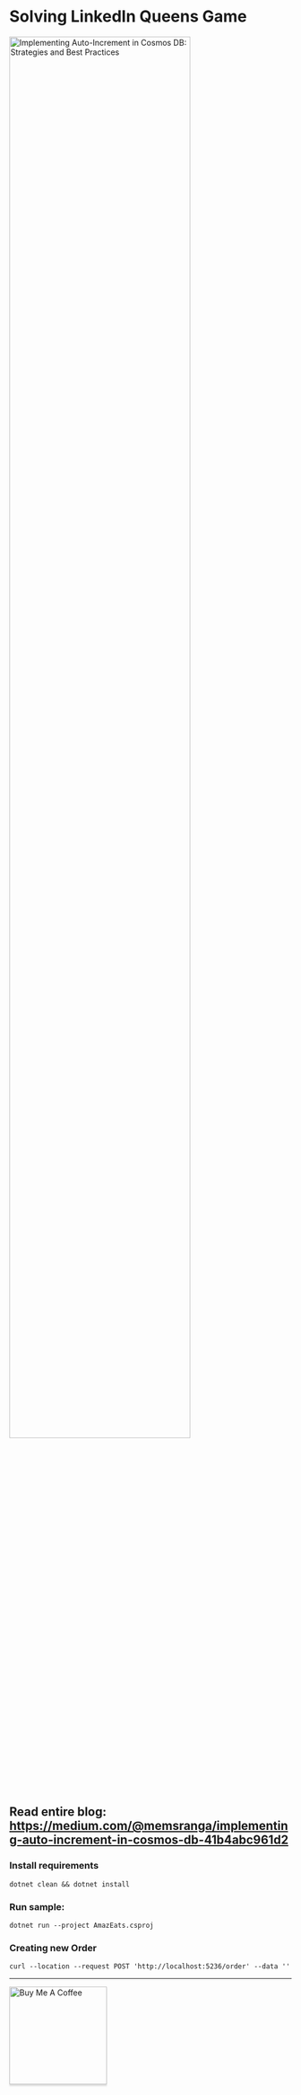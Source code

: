 # Solving LinkedIn Queens Game
<a href="https://medium.com/@memsranga/implementing-auto-increment-in-cosmos-db-41b4abc961d2"><img src="https://github.com/user-attachments/assets/5faf2593-ca0a-4bcc-8767-dba6973c66ea" alt="Implementing Auto-Increment in Cosmos DB: Strategies and Best Practices" 
style="width: 80%;" ></a>

## Read entire blog: https://medium.com/@memsranga/implementing-auto-increment-in-cosmos-db-41b4abc961d2



### Install requirements
`dotnet clean && dotnet install`

### Run sample:
`dotnet run --project AmazEats.csproj`

### Creating new Order
`curl --location --request POST 'http://localhost:5236/order' --data ''`

---


<a href="https://www.buymeacoffee.com/memsranga" target="_blank"><img src="https://cdn.buymeacoffee.com/buttons/v2/arial-orange.png" alt="Buy Me A Coffee" style="width: 174px !important;box-shadow: 0px 3px 2px 0px rgba(190, 190, 190, 0.5) !important;-webkit-box-shadow: 0px 3px 2px 0px rgba(190, 190, 190, 0.5) !important;" ></a>
